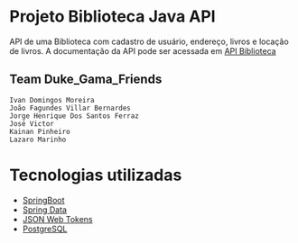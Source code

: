 # Projeto Biblioteca Java API

API de uma Biblioteca com cadastro de usuário, endereço, livros e locação de livros.
A documentação da API pode ser acessada em [API Biblioteca](https://academy-accenture-projeto-fina.herokuapp.com/swagger-ui.html#)
## Team Duke_Gama_Friends
	Ivan Domingos Moreira
	João Fagundes Villar Bernardes
	Jorge Henrique Dos Santos Ferraz
	José Victor
	Kainan Pinheiro
	Lazaro Marinho

# Tecnologias utilizadas
- [SpringBoot](https://spring.io/projects/spring-boot#)
- [Spring Data](https://spring.io/projects/spring-data-jpa#)
- [JSON Web Tokens](https://jwt.io/#)
- [PostgreSQL](https://www.postgresql.org/#)

